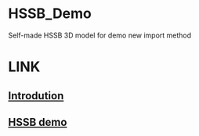 # HSSB_Demo
Self-made HSSB 3D model for demo new import method

# LINK
## [Introdution](https://snowmint.github.io/HSSB_Demo/Introduction/self/Introduction.html)

## [HSSB demo](https://snowmint.github.io/HSSB_Demo/test_building.html)

